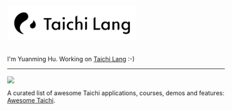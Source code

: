 <div align="left">
<a href="https://github.com/taichi-dev/taichi">
<img width="300px" src="https://github.com/taichi-dev/taichi/raw/master/misc/logo.png"/>
</a>
</div>

<br/>

I'm Yuanming Hu. Working on [Taichi Lang](https://github.com/taichi-dev/taichi) :-)


---

<a href="https://github.com/taichi-dev/awesome-taichi">
<img src="https://github.com/taichi-dev/awesome-taichi/blob/main/voxel-art-jpg/Frame%2024%20(1).png" align="center" width="600" height=“75” >
</a>

A curated list of awesome Taichi applications, courses, demos and features: [Awesome Taichi](https://github.com/taichi-dev/awesome-taichi).


<!--
**yuanming-hu/yuanming-hu** is a ✨ _special_ ✨ repository because its `README.md` (this file) appears on your GitHub profile.

Here are some ideas to get you started:

- 🔭 I’m currently working on ...
- 🌱 I’m currently learning ...
- 👯 I’m looking to collaborate on ...
- 🤔 I’m looking for help with ...
- 💬 Ask me about ...
- 📫 How to reach me: ...
- 😄 Pronouns: ...
- ⚡ Fun fact: ...
-->

